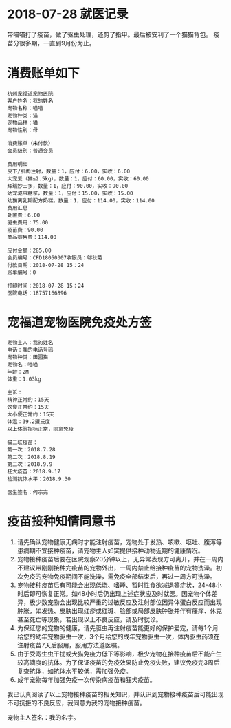 # 2018-07-28 就医记录

带喵喵打了疫苗，做了驱虫处理，还剪了指甲。最后被安利了一个猫猫背包。
疫苗分很多期，一直到9月份为止。

# 消费账单如下

    杭州宠福道宠物医院
    客户姓名：我的姓名
    宠物名称：喵喵
    宠物种类：猫
    宠物品种：猫
    宠物性别：母

    消费账单（未付款）
    会员级别：普通会员

    费用明细
    皮下/肌肉注射，数量：1，应付：6.00，实收：6.00
    大宠爱（猫≤2.5kg），数量：1，应付：60.00，实收：60.00
    辉瑞妙三多，数量：1，应付：90.00，实收：90.00
    幼宠驱虫糖浆，数量：1，应付：15.00，实收：15.00
    幼猫离乳期配方奶糕，数量：1，应付：114.00，实收：114.00
    费用汇总
    处置费：6.00
    驱虫费用：75.00
    疫苗费：90.00
    商品零售费：114.00

    应付金额：285.00
    会员编号：CFD18050307收银员：邬秋菊
    付款日期：2018-07-28 15：24
    账单编号：0

    打印时间：2018-07-28 15：24
    医院电话：18757166896

# 宠福道宠物医院免疫处方签

    宠物主人：我的姓名
    电话：我的电话号码
    宠物种类：田园猫
    宠物名：喵喵
    年龄：2M
    体重：1.03kg

    主诉：
    精神正常约：15天
    饮食正常约：15天
    大小便正常约：15天
    体温：39.2摄氏度
    以上体验指标正常，同意免疫

    猫三联疫苗：
    第一次：2018.7.28
    第二次：2018.8.19
    第三次：2018.9.9
    狂犬疫苗：2018.9.17
    检测抗体水平：2018.9.30

    医生签名：何宗完

# 疫苗接种知情同意书

1. 请先确认宠物健康无病时才能注射疫苗，宠物处于发热、咳嗽、呕吐、腹泻等患病期不宜接种疫苗，请宠物主人如实提供接种动物近期的健康情况。
2. 宠物接种疫苗后要在医院观察20分钟以上，无异常表现方可离开，并在一周内不建议带刚刚接种完疫苗的宠物外出，一周内禁止给接种疫苗的宠物洗澡。初次免疫的宠物免疫期间不能洗澡，需免疫全部结束后，再过一周方可洗澡。
3. 宠物接种疫苗后有可能会出现低烧、嗜睡、暂时性食欲减退等症状，24-48小时后即可恢复正常。如48小时后仍出现上述症状应及时就医。因宠物个体差异，极少数宠物会出现比较严重的过敏反应及注射部位因异体蛋白反应而出现肿胀，如发热、皮肤出现红疹或红斑、脸部或局部皮肤肿胀并伴有瘙痒、休克甚至死亡等现象，若出现以上不良反应，请及时就诊。
4. 为保证您的宠物的健康，请先驱虫再注射疫苗能更好的保护爱宠，请每1个月给您的幼年宠物驱虫一次，3个月给您的成年宠物驱虫一次，体内驱虫药须在注射疫苗7天后服用，服用方法遵医嘱。
5. 由于受寄生虫干扰或犬猫免疫力低下等影响，极少宠物在接种疫苗后不能产生较高滴度的抗体。为了保证疫苗的免疫效果防止免疫失败，建议免疫完3周后复查抗体，如抗体水平较低，需加强免疫。
6. 成年宠物每年加强免疫一次传染病疫苗和狂犬疫苗。

我已认真阅读了以上宠物接种疫苗的相关知识，并认识到宠物接种疫苗后可能出现不可抗拒的不良反应，我同意为我的宠物接种疫苗。

宠物主人签名：我的名字。
